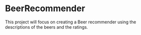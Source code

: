 # BeerRecommender
This project will focus on creating a Beer recommender using the descriptions of the beers and the ratings.
